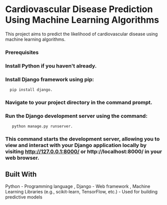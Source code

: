 # Cardiovascular Disease Prediction Using Machine Learning Algorithms
This project aims to predict the likelihood of cardiovascular disease using machine learning algorithms.

### Prerequisites
### Install Python if you haven't already. 
### Install Django framework using pip: 
      pip install django. 
### Navigate to your project directory in the command prompt.
### Run the Django development server using the command: 
       python manage.py runserver.
### This command starts the development server, allowing you to view and interact with your Django application locally by visiting http://127.0.0.1:8000/ or http://localhost:8000/ in your web browser.

## Built With
Python - Programming language , 
Django - Web framework , 
Machine Learning Libraries (e.g., scikit-learn, TensorFlow, etc.) - Used for building predictive models
